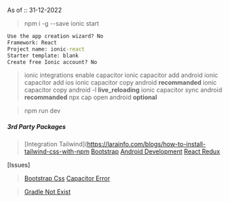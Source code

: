 As of :: 31-12-2022

> npm i -g --save
> ionic start

```cmd
Use the app creation wizard? No
Framework: React
Project name: ionic-react
Starter template: blank
Create free Ionic account? No
```

> ionic integrations enable capacitor
> ionic capacitor add android
> ionic capacitor add ios
> ionic capacitor copy android **recommanded**
> ionic capacitor copy android -l **live_reloading**
> ionic capacitor sync android **recommanded**
> npx cap open android **optional**

> npm run dev

##### 3rd Party Packages

> [Integration Tailwind](https://larainfo.com/blogs/how-to-install-tailwind-css-with-npm
> [Bootstrap](https://getbootstrap.com/docs/4.4/getting-started/introduction/)
> [Android Development](https://ionicframework.com/docs/developing/android)
> [React Redux](https://react-redux.js.org/tutorials/quick-start)

[Issues]

> [Bootstrap Css](https://stackoverflow.com/questions/38684023/bootstrap-4-flex-grid-system-only)
> [Capacitor Error](https://stackoverflow.com/questions/67633486/an-error-occurred-while-running-subprocess-capacitor-when-creating-new-ionic-pro)

> [Gradle Not Exist](https://stackoverflow.com/questions/63267827/capacitor-settings-gradle-as-it-does-not-exist)
